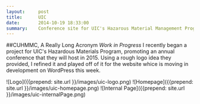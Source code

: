 ```yaml
---
layout:     post
title:      UIC
date:       2014-10-19 18:33:00
summary:    Conference site for UIC's Hazarous Material Management Program
---
```


##CUHMMC, A Really Long Acronym
_Work in Progress_ I recently began a project for UIC's Hazardous Materials Program, promoting an annual conference that they will host in 2015. Using a rough logo idea they provided, I refined it and played off of it for the website whice is moving in development on WordPress this week.

![Logo]({{prepend: site.url }}/images/uic-logo.png)
![Homepage]({{prepend: site.url }}/images/uic-homepage.png)
![Internal Page]({{prepend: site.url }}/images/uic-internalPage.png)
